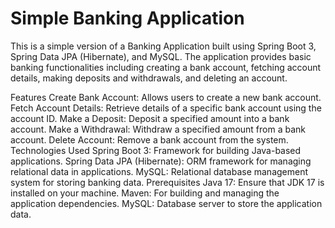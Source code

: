 # Simple Banking Application
This is a simple version of a Banking Application built using Spring Boot 3, Spring Data JPA (Hibernate), and MySQL. The application provides basic banking functionalities including creating a bank account, fetching account details, making deposits and withdrawals, and deleting an account.

Features
Create Bank Account: Allows users to create a new bank account.
Fetch Account Details: Retrieve details of a specific bank account using the account ID.
Make a Deposit: Deposit a specified amount into a bank account.
Make a Withdrawal: Withdraw a specified amount from a bank account.
Delete Account: Remove a bank account from the system.
Technologies Used
Spring Boot 3: Framework for building Java-based applications.
Spring Data JPA (Hibernate): ORM framework for managing relational data in applications.
MySQL: Relational database management system for storing banking data.
Prerequisites
Java 17: Ensure that JDK 17 is installed on your machine.
Maven: For building and managing the application dependencies.
MySQL: Database server to store the application data.

